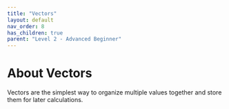 ```yaml
---
title: "Vectors"
layout: default
nav_order: 8
has_children: true
parent: "Level 2 - Advanced Beginner"
---
```


# About Vectors

Vectors are the simplest way to organize multiple values together and store them for later calculations. 

